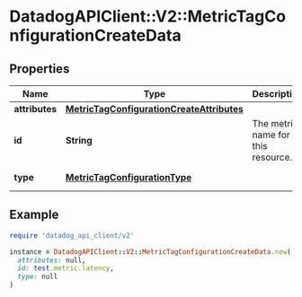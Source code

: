 # DatadogAPIClient::V2::MetricTagConfigurationCreateData

## Properties

| Name | Type | Description | Notes |
| ---- | ---- | ----------- | ----- |
| **attributes** | [**MetricTagConfigurationCreateAttributes**](MetricTagConfigurationCreateAttributes.md) |  | [optional] |
| **id** | **String** | The metric name for this resource. |  |
| **type** | [**MetricTagConfigurationType**](MetricTagConfigurationType.md) |  | [default to &#39;manage_tags&#39;] |

## Example

```ruby
require 'datadog_api_client/v2'

instance = DatadogAPIClient::V2::MetricTagConfigurationCreateData.new(
  attributes: null,
  id: test.metric.latency,
  type: null
)
```

